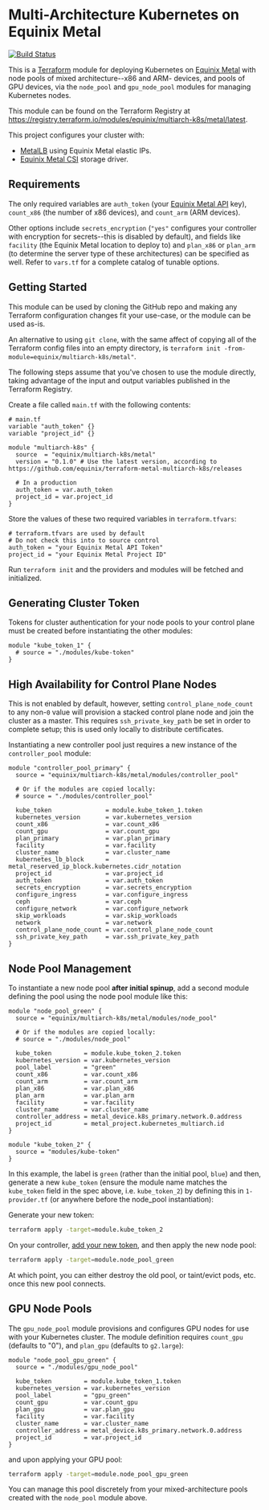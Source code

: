 # Multi-Architecture Kubernetes on Equinix Metal

[![Build Status](https://github.com/equinix/terraform-metal-multiarch-k8s/workflows/Integration%20Tests/badge.svg)](https://github.com/equinix/terraform-metal-multiarch-k8s/workflows/Integration%20Tests/)

This is a [Terraform](https://registry.terraform.io/providers/equinix/metal/latest/docs) module for deploying Kubernetes on [Equinix Metal](https://metal.equinix.com) with node pools of mixed architecture--x86 and ARM- devices, and pools of GPU devices, via the `node_pool` and `gpu_node_pool` modules for managing Kubernetes nodes.  

This module can be found on the Terraform Registry at <https://registry.terraform.io/modules/equinix/multiarch-k8s/metal/latest>.

This project configures your cluster with:

- [MetalLB](https://metallb.universe.tf/) using Equinix Metal elastic IPs.
- [Equinix Metal CSI](https://github.com/packethost/csi-packet) storage driver.

## Requirements

The only required variables are `auth_token` (your [Equinix Metal API](https://metal.equinix.com/developers/api/) key), `count_x86` (the number of x86 devices), and `count_arm` (ARM devices).

Other options include `secrets_encryption` (`"yes"` configures your controller with encryption for secrets--this is disabled by default), and fields like `facility` (the Equinix Metal location to deploy to) and `plan_x86` or `plan_arm` (to determine the server type of these architectures) can be specified as well. Refer to `vars.tf` for a complete catalog of tunable options.

## Getting Started

This module can be used by cloning the GitHub repo and making any Terraform configuration changes fit your use-case, or the module can be used as-is.

An alternative to using `git clone`, with the same affect of copying all of the Terraform config files into an empty directory, is `terraform init -from-module=equinix/multiarch-k8s/metal"`.

The following steps assume that you've chosen to use the module directly, taking advantage of the input and output variables published in the Terraform Registry.

Create a file called `main.tf` with the following contents:

```hcl
# main.tf
variable "auth_token" {}
variable "project_id" {}

module "multiarch-k8s" {
  source  = "equinix/multiarch-k8s/metal"
  version = "0.1.0" # Use the latest version, according to https://github.com/equinix/terraform-metal-multiarch-k8s/releases

  # In a production
  auth_token = var.auth_token
  project_id = var.project_id
}
```

Store the values of these two required variables in `terraform.tfvars`:

```hcl
# terraform.tfvars are used by default
# Do not check this into to source control
auth_token = "your Equinix Metal API Token"
project_id = "your Equinix Metal Project ID"
```

Run `terraform init` and the providers and modules will be fetched and initialized.

## Generating Cluster Token

Tokens for cluster authentication for your node pools to your control plane must be created before instantiating the other modules:

```hcl
module "kube_token_1" {
  # source = "./modules/kube-token"
}
```

## High Availability for Control Plane Nodes

This is not enabled by default, however, setting `control_plane_node_count` to any non-`0` value will provision a stacked control plane node and join the cluster as a master. This requires `ssh_private_key_path` be set in order to complete setup; this is used only locally to distribute certificates.

Instantiating a new controller pool just requires a new instance of the `controller_pool` module:

```hcl
module "controller_pool_primary" {
  source = "equinix/multiarch-k8s/metal/modules/controller_pool"

  # Or if the modules are copied locally:
  # source = "./modules/controller_pool"

  kube_token               = module.kube_token_1.token
  kubernetes_version       = var.kubernetes_version
  count_x86                = var.count_x86
  count_gpu                = var.count_gpu
  plan_primary             = var.plan_primary
  facility                 = var.facility
  cluster_name             = var.cluster_name
  kubernetes_lb_block      = metal_reserved_ip_block.kubernetes.cidr_notation
  project_id               = var.project_id
  auth_token               = var.auth_token
  secrets_encryption       = var.secrets_encryption
  configure_ingress        = var.configure_ingress
  ceph                     = var.ceph
  configure_network        = var.configure_network
  skip_workloads           = var.skip_workloads
  network                  = var.network
  control_plane_node_count = var.control_plane_node_count
  ssh_private_key_path     = var.ssh_private_key_path
}
```

## Node Pool Management

To instantiate a new node pool **after initial spinup**, add a second module defining the pool using the node pool module like this:

```hcl
module "node_pool_green" {
  source = "equinix/multiarch-k8s/metal/modules/node_pool"

  # Or if the modules are copied locally:
  # source = "./modules/node_pool"

  kube_token         = module.kube_token_2.token
  kubernetes_version = var.kubernetes_version
  pool_label         = "green"
  count_x86          = var.count_x86
  count_arm          = var.count_arm
  plan_x86           = var.plan_x86
  plan_arm           = var.plan_arm
  facility           = var.facility
  cluster_name       = var.cluster_name
  controller_address = metal_device.k8s_primary.network.0.address
  project_id         = metal_project.kubernetes_multiarch.id
}

module "kube_token_2" {
  source = "modules/kube-token"
}
```

In this example, the label is `green` (rather than the initial pool, `blue`) and then, generate a new `kube_token` (ensure the module name matches the `kube_token` field in the spec above, i.e. `kube_token_2`) by defining this in `1-provider.tf` (or anywhere before the node_pool instantiation):

Generate your new token:

```sh
terraform apply -target=module.kube_token_2
```

On your controller, [add your new token](https://kubernetes.io/docs/reference/setup-tools/kubeadm/kubeadm-token/#cmd-token-create), and then apply the new node pool:

```sh
terraform apply -target=module.node_pool_green
```

At which point, you can either destroy the old pool, or taint/evict pods, etc. once this new pool connects.

## GPU Node Pools

The `gpu_node_pool` module provisions and configures GPU nodes for use with your Kubernetes cluster. The module definition requires `count_gpu` (defaults to "0"), and `plan_gpu` (defaults to `g2.large`):

```hcl
module "node_pool_gpu_green" {
  source = "./modules/gpu_node_pool"

  kube_token         = module.kube_token_1.token
  kubernetes_version = var.kubernetes_version
  pool_label         = "gpu_green"
  count_gpu          = var.count_gpu
  plan_gpu           = var.plan_gpu
  facility           = var.facility
  cluster_name       = var.cluster_name
  controller_address = metal_device.k8s_primary.network.0.address
  project_id         = var.project_id
}
```

and upon applying your GPU pool:

```bash
terraform apply -target=module.node_pool_gpu_green
```

You can manage this pool discretely from your mixed-architecture pools created with the `node_pool` module above.
